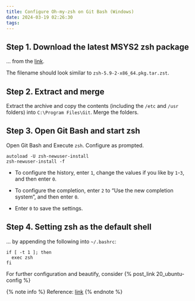 ```yaml
---
title: Configure Oh-my-zsh on Git Bash (Windows)
date: 2024-03-19 02:26:30
tags:
---
```



## Step 1. Download the latest MSYS2 zsh package

... from the [link](https://packages.msys2.org/package/zsh?repo=msys&variant=x86_64).

The filename should look similar to `zsh-5.9-2-x86_64.pkg.tar.zst`.

## Step 2. Extract and merge

Extract the archive and copy the contents (including the `/etc` and `/usr` folders) into `C:\Program Files\Git`. Merge the folders. 

## Step 3. Open Git Bash and start zsh

Open Git Bash and Execute `zsh`. Configure as prompted.

```
autoload -U zsh-newuser-install
zsh-newuser-install -f
```

- To configure the history, enter `1`, change the values if you like by `1`-`3`, and then enter `0`.

- To configure the completion, enter `2` to “Use the new completion system”, and then enter `0`.

- Enter `0` to save the settings.

## Step 4. Setting zsh as the default shell

... by appending the following into `~/.bashrc`:

```
if [ -t 1 ]; then
  exec zsh
fi
```

For further configuration and beautify, consider {% post_link 20_ubuntu-config %}

{% note info %}
Reference: [link](https://dominikrys.com/posts/zsh-in-git-bash-on-windows/)
{% endnote %}
